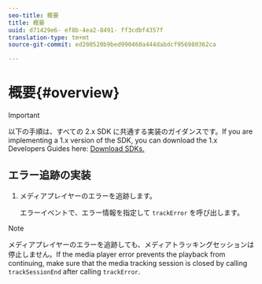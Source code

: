 ```yaml
---
seo-title: 概要
title: 概要
uuid: d71429e6- ef8b-4ea2-8491- ff3cdbf4357f
translation-type: tm+mt
source-git-commit: ed200520b9bed990460a444dabdcf956980362ca

---
```



# 概要{#overview}

>[!IMPORTANT]
>
>以下の手順は、すべての 2.x SDK に共通する実装のガイダンスです。If you are implementing a 1.x version of the SDK, you can download the 1.x Developers Guides here: [Download SDKs.](../../sdk-implement/download-sdks.md)

## エラー追跡の実装

1. メディアプレイヤーのエラーを追跡します。

   エラーイベントで、エラー情報を指定して `trackError` を呼び出します。

>[!NOTE]
>
>メディアプレイヤーのエラーを追跡しても、メディアトラッキングセッションは停止しません。If the media player error prevents the playback from continuing, make sure that the media tracking session is closed by calling `trackSessionEnd` after calling `trackError`.

